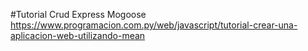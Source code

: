 #Tutorial Crud Express Mogoose
https://www.programacion.com.py/web/javascript/tutorial-crear-una-aplicacion-web-utilizando-mean